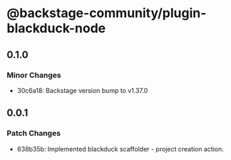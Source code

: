 # @backstage-community/plugin-blackduck-node

## 0.1.0

### Minor Changes

- 30c6a18: Backstage version bump to v1.37.0

## 0.0.1

### Patch Changes

- 638b35b: Implemented blackduck scaffolder - project creation action.
